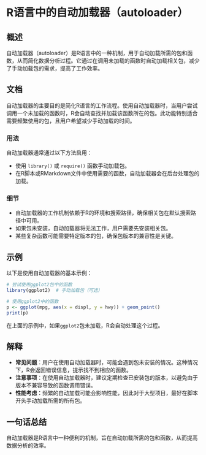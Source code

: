 <!--
Meta Description: # R语言中的自动加载器（autoloader） ## 概述 自动加载器（autoloader）是R语言中的一种机制，用于自动加载所需的包和函数，从而简化数据分析过程。它通过在调用未加载的函数时自动加载相关包，减少了手动加载包的需求，提高了工作效率。 ## 文档 自动加载器的主要目的是简化R语言的工...
Meta Keywords: autoloader, library, ggplot2, r语言中的自动加载器, 自动加载器
-->

# R语言中的自动加载器（autoloader）

## 概述
自动加载器（autoloader）是R语言中的一种机制，用于自动加载所需的包和函数，从而简化数据分析过程。它通过在调用未加载的函数时自动加载相关包，减少了手动加载包的需求，提高了工作效率。

## 文档
自动加载器的主要目的是简化R语言的工作流程。使用自动加载器时，当用户尝试调用一个未加载的函数时，R会自动查找并加载该函数所在的包。此功能特别适合需要频繁使用的包，且用户希望减少手动加载的时间。

### 用法
自动加载器通常通过以下方法启用：
- 使用 `library()` 或 `require()` 函数手动加载包。
- 在R脚本或RMarkdown文件中使用需要的函数，自动加载器会在后台处理包的加载。

### 细节
- 自动加载器的工作机制依赖于R的环境和搜索路径，确保相关包在默认搜索路径中可用。
- 如果包未安装，自动加载器将无法工作，用户需要先安装相关包。
- 某些复杂函数可能需要特定版本的包，确保包版本的兼容性是关键。

## 示例
以下是使用自动加载器的基本示例：

```R
# 尝试使用ggplot2包中的函数
library(ggplot2)  # 手动加载包（可选）

# 使用ggplot2中的函数
p <- ggplot(mpg, aes(x = displ, y = hwy)) + geom_point()
print(p)
```

在上面的示例中，如果`ggplot2`包未加载，R会自动处理这个过程。

## 解释
- **常见问题**：用户在使用自动加载器时，可能会遇到包未安装的情况。这种情况下，R会返回错误信息，提示找不到相应的函数。
- **注意事项**：在使用自动加载器时，建议定期检查已安装包的版本，以避免由于版本不兼容导致的函数调用错误。
- **性能考虑**：频繁的自动加载可能会影响性能，因此对于大型项目，最好在脚本开头手动加载所需的所有包。

## 一句话总结
自动加载器是R语言中一种便利的机制，旨在自动加载所需的包和函数，从而提高数据分析的效率。